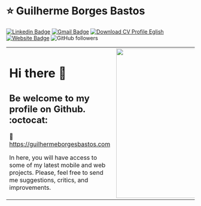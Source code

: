 # ⭐ Guilherme Borges Bastos

[![Linkedin Badge](https://img.shields.io/badge/-LinkedIn-blue?style=flat-square&logo=Linkedin&logoColor=white&link=https://www.linkedin.com/in/guilhermeborgesbastos/)](https://www.linkedin.com/in/guilhermeborgesbastos/)
[![Gmail Badge](https://img.shields.io/badge/-Gmail-c14438?style=flat-square&logo=Gmail&logoColor=white&link=mailto:guilhermeborgesbastos@gmail.com)](mailto:guilhermeborgesbastos@gmail.com)
[![Download CV Profile Eglish](https://img.shields.io/badge/Download-CV%20Profile-blue)](https://assets.guilhermeborgesbastos.com/live-resume/cv-english-guilherme-bastos-v2.0.pdf)
[![Website Badge](https://img.shields.io/badge/website-Access%20website-green)](https://guilhermeborgesbastos.com/)
![GitHub followers](https://img.shields.io/github/followers/guilhermeborgesbastos?label=Follow&style=social)

<center>
<table>
  <tr>
    <td>
      <h1>Hi there 👋</h1>
      <h2>Be welcome to my profile on Github. :octocat:</h2>
      <p>📢 <a href="https://www.guilhermeborgesbastos.com/en?source=github" target="_blank">https://guilhermeborgesbastos.com</a></p>
      <p>In here, you will have access to some of my latest mobile and web projects. Please, feel free to send me suggestions, critics, and improvements.</p>
    </td>
    <td>
      <img width="400px" align="left" src="https://github-readme-stats.vercel.app/api/top-langs/?username=guilhermeborgesbastos&hide=html&layout=compact&theme=cobalt" />
    </td>
  </tr>  
</table>
</center>
